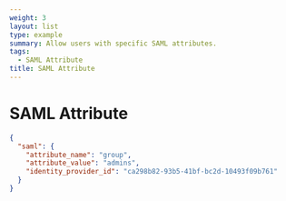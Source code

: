 ```yaml
---
weight: 3
layout: list
type: example
summary: Allow users with specific SAML attributes.
tags:
  - SAML Attribute
title: SAML Attribute
---
```


# SAML Attribute

```json
{
  "saml": {
    "attribute_name": "group",
    "attribute_value": "admins",
    "identity_provider_id": "ca298b82-93b5-41bf-bc2d-10493f09b761"
  }
}
```
